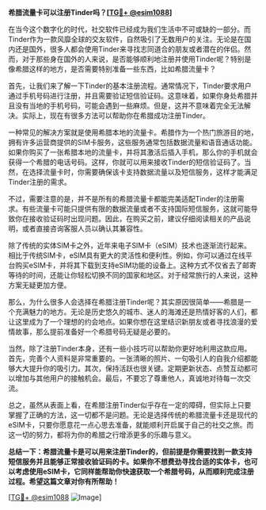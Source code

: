 **希腊流量卡可以注册Tinder吗？[[TG💪+ @esim1088](https://t.me/s/esim1088)]**

在当今这个数字化的时代，社交软件已经成为我们生活中不可或缺的一部分。而Tinder作为一款风靡全球的交友软件，自然吸引了无数用户的关注。无论是在国内还是国外，很多人都会使用Tinder来寻找志同道合的朋友或者潜在的伴侣。然而，对于那些身在国外的人来说，是否能够顺利地注册并使用Tinder呢？特别是像希腊这样的地方，是否需要特别准备一些东西，比如希腊流量卡？

首先，让我们来了解一下Tinder的基本注册流程。通常情况下，Tinder要求用户通过手机号码进行注册，并且需要验证短信验证码。这意味着，如果你身处希腊并且没有当地的手机号码，可能会遇到一些麻烦。但是，这并不意味着完全无法解决。实际上，现在有很多方法可以帮助你在希腊成功注册Tinder。

一种常见的解决方案就是使用希腊本地的流量卡。希腊作为一个热门旅游目的地，拥有许多运营商提供的SIM卡服务，这些服务通常包括数据流量和语音通话功能。如果你购买了一张希腊本地的流量卡，并将其激活后插入手机，那么你的手机就会获得一个希腊的电话号码。这样，你就可以用来接收Tinder的短信验证码了。当然，在选择流量卡时，你需要确保该卡支持数据流量以及短信服务，这样才能满足Tinder注册的需求。

不过，需要注意的是，并不是所有的希腊流量卡都能完美适配Tinder的注册需求。有些流量卡可能只提供有限的数据流量或者不支持国际短信服务，这就可能导致你在接收验证码时出现问题。因此，在购买之前，建议仔细阅读相关的产品说明，或者直接咨询客服人员以确认其兼容性。

除了传统的实体SIM卡之外，近年来电子SIM卡（eSIM）技术也逐渐流行起来。相比于传统SIM卡，eSIM具有更大的灵活性和便利性。例如，你可以通过在线平台购买eSIM卡，并将其下载到支持eSIM功能的设备上。这种方式不仅省去了邮寄等待的时间，还能让你轻松切换不同的国家和地区。对于经常旅行的人来说，这种方案无疑更加方便。

那么，为什么很多人会选择在希腊注册Tinder呢？其实原因很简单——希腊是一个充满魅力的地方。无论是历史悠久的城市、迷人的海滩还是热情好客的人们，都让这里成为了一个理想的约会地点。如果你想在这里结识新朋友或者寻找浪漫的爱情故事，那么提前准备好一个希腊号码无疑是必要的。

当然，除了注册Tinder本身，还有一些小技巧可以帮助你更好地利用这款应用。首先，完善个人资料是非常重要的。一张清晰的照片、一句吸引人的自我介绍都能够大大提升你的吸引力。其次，保持活跃也很关键。定期更新状态、点赞互动都可以增加与其他用户的接触机会。最后，不要忘了尊重他人，真诚地对待每一次交流。

总之，虽然从表面上看，在希腊注册Tinder似乎存在一定的障碍，但实际上只要掌握了正确的方法，这一切都不是问题。无论是选择传统的希腊流量卡还是现代的eSIM卡，只要你愿意花一点心思去准备，就能顺利开启属于自己的社交之旅。而这一切的努力，都将为你的希腊之行增添更多的乐趣与意义。

**总结一下：希腊流量卡是可以用来注册Tinder的，但前提是你需要找到一款支持短信服务并且能够正常接收验证码的卡。如果你不想费劲寻找合适的实体卡，也可以考虑使用eSIM卡，它同样能帮助你快速获取一个希腊号码，从而顺利完成注册过程。希望这篇文章对你有所帮助！**

[[TG💪+ @esim1088](https://t.me/s/esim1088) ![Image](https://i.postimg.cc/4NQfJmqS/Snipaste-2025-05-13-00-14-12.png)]